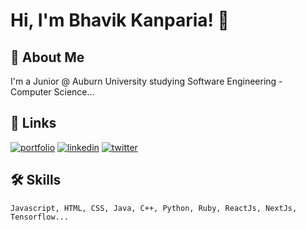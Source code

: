

# Hi, I'm Bhavik Kanparia! 👋


## 🚀 About Me
I'm a Junior @ Auburn University studying Software Engineering - Computer Science...



## 🔗 Links
[![portfolio](https://img.shields.io/badge/my_portfolio-000?style=for-the-badge&logo=ko-fi&logoColor=white)](https://kanpify.com/)
[![linkedin](https://img.shields.io/badge/linkedin-0A66C2?style=for-the-badge&logo=linkedin&logoColor=white)](http://linkedin.com/in/bhavik-kanparia-a69291172//)
[![twitter](https://img.shields.io/badge/twitter-1DA1F2?style=for-the-badge&logo=twitter&logoColor=white)](https://twitter.com/)


## 🛠 Skills
    Javascript, HTML, CSS, Java, C++, Python, Ruby, ReactJs, NextJs, Tensorflow...


